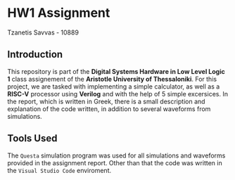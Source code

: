 # HW1 Assignment

Tzanetis Savvas - 10889

## Introduction

This repository is part of the **Digital Systems Hardware in Low Level Logic 1** class assignement of the **Aristotle University of Thessaloniki**. For this project, we are tasked with implementing a simple calculator, as well as a **RISC-V** processor using **Verilog** and with the help of 5 simple excersices. In the report, which is written in Greek, there is a small description and explanation of the code written, in addition to several waveforms from simulations.

## Tools Used

The `Questa` simulation program was used for all simulations and waveforms provided in the assignment report. Other than that the code was written in the `Visual Studio Code` enviroment.
